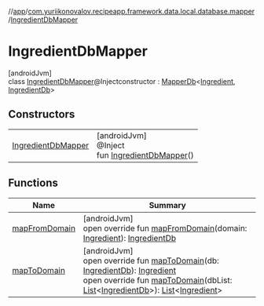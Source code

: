 //[app](../../../index.md)/[com.yuriikonovalov.recipeapp.framework.data.local.database.mapper](../index.md)/[IngredientDbMapper](index.md)

# IngredientDbMapper

[androidJvm]\
class [IngredientDbMapper](index.md)@Injectconstructor : [MapperDb](../-mapper-db/index.md)&lt;[Ingredient](../../com.yuriikonovalov.recipeapp.application.entities/-ingredient/index.md), [IngredientDb](../../com.yuriikonovalov.recipeapp.framework.data.local.database.model/-ingredient-db/index.md)&gt;

## Constructors

| | |
|---|---|
| [IngredientDbMapper](-ingredient-db-mapper.md) | [androidJvm]<br>@Inject<br>fun [IngredientDbMapper](-ingredient-db-mapper.md)() |

## Functions

| Name | Summary |
|---|---|
| [mapFromDomain](map-from-domain.md) | [androidJvm]<br>open override fun [mapFromDomain](map-from-domain.md)(domain: [Ingredient](../../com.yuriikonovalov.recipeapp.application.entities/-ingredient/index.md)): [IngredientDb](../../com.yuriikonovalov.recipeapp.framework.data.local.database.model/-ingredient-db/index.md) |
| [mapToDomain](map-to-domain.md) | [androidJvm]<br>open override fun [mapToDomain](map-to-domain.md)(db: [IngredientDb](../../com.yuriikonovalov.recipeapp.framework.data.local.database.model/-ingredient-db/index.md)): [Ingredient](../../com.yuriikonovalov.recipeapp.application.entities/-ingredient/index.md)<br>open override fun [mapToDomain](map-to-domain.md)(dbList: [List](https://kotlinlang.org/api/latest/jvm/stdlib/kotlin.collections/-list/index.html)&lt;[IngredientDb](../../com.yuriikonovalov.recipeapp.framework.data.local.database.model/-ingredient-db/index.md)&gt;): [List](https://kotlinlang.org/api/latest/jvm/stdlib/kotlin.collections/-list/index.html)&lt;[Ingredient](../../com.yuriikonovalov.recipeapp.application.entities/-ingredient/index.md)&gt; |
